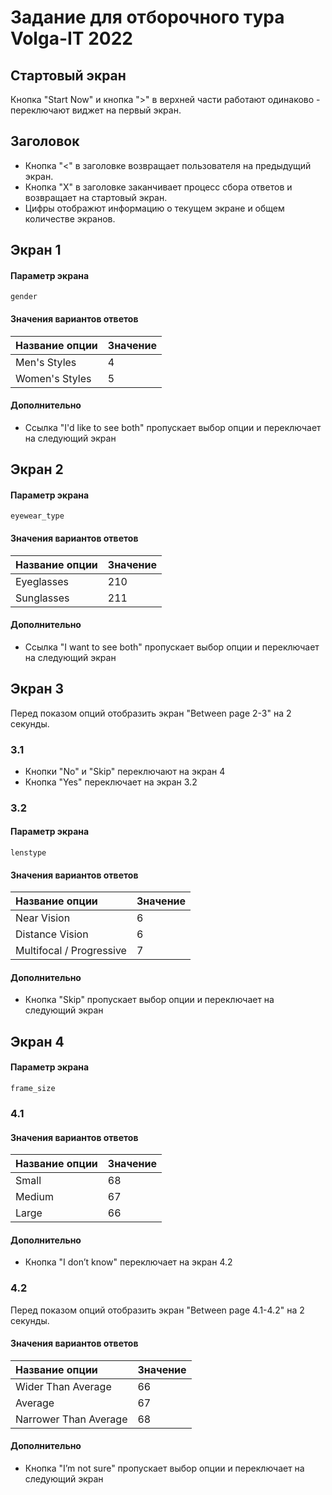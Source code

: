 # Задание для отборочного тура Volga-IT 2022

## Стартовый экран
Кнопка "Start Now" и кнопка ">" в верхней части работают одинаково - переключают виджет на первый экран.

## Заголовок
 - Кнопка "<" в заголовке возвращает пользователя на предыдущий экран.
 - Кнопка "X" в заголовке заканчивает процесс сбора ответов и возвращает на стартовый экран.
 - Цифры отображют информацию о текущем экране и общем количестве экранов.

## Экран 1
#### Параметр экрана
`gender`
#### Значения вариантов ответов
| Название опции | Значение |
| :------------- | :------- |
| Men's Styles   | 4        |
| Women's Styles | 5        |
#### Дополнительно
 - Ссылка "I'd like to see both" пропускает выбор опции и переключает на следующий экран

## Экран 2
#### Параметр экрана
`eyewear_type`
#### Значения вариантов ответов
| Название опции | Значение |
| :------------- | :------- |
| Eyeglasses     | 210      |
| Sunglasses     | 211      |
#### Дополнительно
 - Ссылка "I want to see both" пропускает выбор опции и переключает на следующий экран

## Экран 3
Перед показом опций отобразить экран "Between page 2-3" на 2 секунды.

### 3.1
- Кнопки "No" и "Skip" переключают на экран 4
- Кнопка "Yes" переключает на экран 3.2

### 3.2
#### Параметр экрана
`lenstype`
#### Значения вариантов ответов
| Название опции           | Значение |
| :----------------------- | :------- |
| Near Vision              | 6        |
| Distance Vision          | 6        |
| Multifocal / Progressive | 7        |
#### Дополнительно
 - Кнопка "Skip" пропускает выбор опции и переключает на следующий экран
## Экран 4
#### Параметр экрана
`frame_size`
### 4.1
#### Значения вариантов ответов
| Название опции | Значение |
| :------------- | :------- |
| Small          | 68       |
| Medium         | 67       |
| Large          | 66       |
#### Дополнительно
- Кнопка "I don’t know" переключает на экран 4.2
### 4.2
Перед показом опций отобразить экран "Between page 4.1-4.2" на 2 секунды.
#### Значения вариантов ответов
| Название опции        | Значение |
| :-------------------- | :------- |
| Wider Than Average    | 66       |
| Average               | 67       |
| Narrower Than Average | 68       |
#### Дополнительно
 - Кнопка "I’m not sure" пропускает выбор опции и переключает на следующий экран
